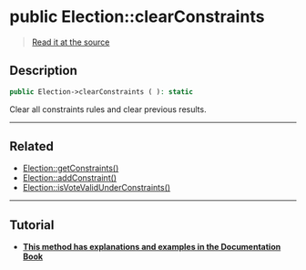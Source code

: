 # public Election::clearConstraints

> [Read it at the source](https://github.com/julien-boudry/Condorcet/blob/master/src/Election.php#L382)

## Description    

```php
public Election->clearConstraints ( ): static
```

Clear all constraints rules and clear previous results.

---------------------------------------

## Related

* [Election::getConstraints()](/Docs/api-reference/Election%20Class/Election--getConstraints().md)    
* [Election::addConstraint()](/Docs/api-reference/Election%20Class/Election--addConstraint().md)    
* [Election::isVoteValidUnderConstraints()](/Docs/api-reference/Election%20Class/Election--isVoteValidUnderConstraints().md)    

---------------------------------------

## Tutorial

* **[This method has explanations and examples in the Documentation Book](https://docs.condorcet.io/book/3.AsPhpLibrary/5.Votes/5.VotesConstraints)**    
